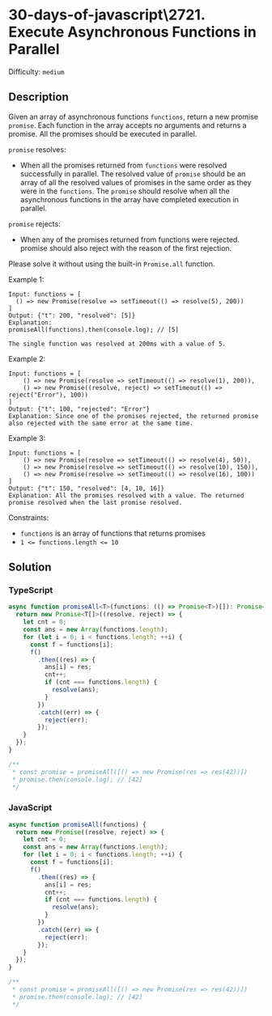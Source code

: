 # 30-days-of-javascript\2721. Execute Asynchronous Functions in Parallel

Difficulty: `medium`

## Description

Given an array of asynchronous functions `functions`, return a new promise `promise`. Each function in the array accepts no arguments and returns a promise. All the promises should be executed in parallel.

`promise` resolves:

- When all the promises returned from `functions` were resolved successfully in parallel. The resolved value of `promise` should be an array of all the resolved values of promises in the same order as they were in the `functions`. The `promise` should resolve when all the asynchronous functions in the array have completed execution in parallel.

`promise` rejects:

- When any of the promises returned from functions were rejected. promise should also reject with the reason of the first rejection.

Please solve it without using the built-in `Promise.all` function.

Example 1:

```
Input: functions = [
  () => new Promise(resolve => setTimeout(() => resolve(5), 200))
]
Output: {"t": 200, "resolved": [5]}
Explanation:
promiseAll(functions).then(console.log); // [5]

The single function was resolved at 200ms with a value of 5.
```

Example 2:

```
Input: functions = [
    () => new Promise(resolve => setTimeout(() => resolve(1), 200)),
    () => new Promise((resolve, reject) => setTimeout(() => reject("Error"), 100))
]
Output: {"t": 100, "rejected": "Error"}
Explanation: Since one of the promises rejected, the returned promise also rejected with the same error at the same time.
```

Example 3:

```
Input: functions = [
    () => new Promise(resolve => setTimeout(() => resolve(4), 50)),
    () => new Promise(resolve => setTimeout(() => resolve(10), 150)),
    () => new Promise(resolve => setTimeout(() => resolve(16), 100))
]
Output: {"t": 150, "resolved": [4, 10, 16]}
Explanation: All the promises resolved with a value. The returned promise resolved when the last promise resolved.
```

Constraints:

- `functions` is an array of functions that returns promises
- `1 <= functions.length <= 10`

## Solution

### TypeScript

```ts
async function promiseAll<T>(functions: (() => Promise<T>)[]): Promise<T[]> {
  return new Promise<T[]>((resolve, reject) => {
    let cnt = 0;
    const ans = new Array(functions.length);
    for (let i = 0; i < functions.length; ++i) {
      const f = functions[i];
      f()
        .then((res) => {
          ans[i] = res;
          cnt++;
          if (cnt === functions.length) {
            resolve(ans);
          }
        })
        .catch((err) => {
          reject(err);
        });
    }
  });
}

/**
 * const promise = promiseAll([() => new Promise(res => res(42))])
 * promise.then(console.log); // [42]
 */
```

### JavaScript

```js
async function promiseAll(functions) {
  return new Promise((resolve, reject) => {
    let cnt = 0;
    const ans = new Array(functions.length);
    for (let i = 0; i < functions.length; ++i) {
      const f = functions[i];
      f()
        .then((res) => {
          ans[i] = res;
          cnt++;
          if (cnt === functions.length) {
            resolve(ans);
          }
        })
        .catch((err) => {
          reject(err);
        });
    }
  });
}

/**
 * const promise = promiseAll([() => new Promise(res => res(42))])
 * promise.then(console.log); // [42]
 */
```
